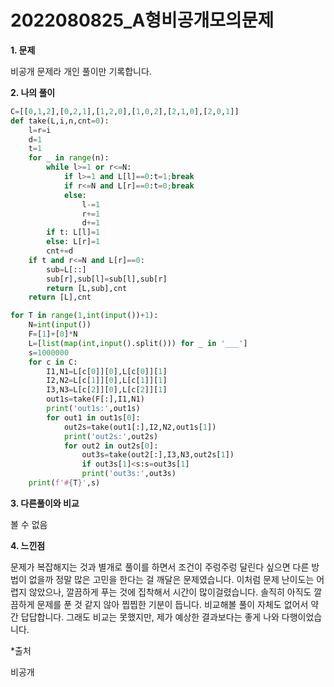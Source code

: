 # 2022080825_A형비공개모의문제

**1. 문제**

비공개 문제라 개인 풀이만 기록합니다.

**2. 나의 풀이**

```python
C=[[0,1,2],[0,2,1],[1,2,0],[1,0,2],[2,1,0],[2,0,1]]
def take(L,i,n,cnt=0):
    l=r=i
    d=1
    t=1
    for _ in range(n):
        while l>=1 or r<=N:
            if l>=1 and L[l]==0:t=1;break
            if r<=N and L[r]==0:t=0;break
            else:
                l-=1
                r+=1
                d+=1
        if t: L[l]=1
        else: L[r]=1
        cnt+=d
    if t and r<=N and L[r]==0:
        sub=L[::]
        sub[r],sub[l]=sub[l],sub[r]
        return [L,sub],cnt
    return [L],cnt

for T in range(1,int(input())+1):
    N=int(input())
    F=[1]+[0]*N
    L=[list(map(int,input().split())) for _ in '___']
    s=1000000
    for c in C:
        I1,N1=L[c[0]][0],L[c[0]][1]
        I2,N2=L[c[1]][0],L[c[1]][1]
        I3,N3=L[c[2]][0],L[c[2]][1]
        out1s=take(F[:],I1,N1)
        print('out1s:',out1s)
        for out1 in out1s[0]:
            out2s=take(out1[:],I2,N2,out1s[1])
            print('out2s:',out2s)
            for out2 in out2s[0]:
                out3s=take(out2[:],I3,N3,out2s[1])
                if out3s[1]<s:s=out3s[1]
                print('out3s:',out3s)
    print(f'#{T}',s)
```

**3. 다른풀이와 비교**

볼 수 없음

**4. 느낀점**

문제가 복잡해지는 것과 별개로 풀이를 하면서 조건이 주렁주렁 달린다 싶으면 다른 방법이 없을까 정말 많은 고민을 한다는 걸 깨달은 문제였습니다. 이처럼 문제 난이도는 어렵지 않았으나, 깔끔하게 푸는 것에 집착해서 시간이 많이걸렸습니다. 솔직히 아직도 깔끔하게 문제를 푼 것 같지 않아 찝찝한 기분이 듭니다. 비교해볼 풀이 자체도 없어서 약간 답답합니다. 그래도 비교는 못했지만, 제가 예상한 결과보다는 좋게 나와 다행이었습니다.

*출처

비공개


